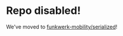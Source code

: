 # Repo disabled!

We've moved to [funkwerk-mobility/serialized](https://github.com/funkwerk-mobility/serialized)!
